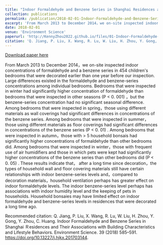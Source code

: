 ```yaml
---
title: "Indoor Formaldehyde and Benzene Series in Shanghai Residences and Their Associations with Building Characteristics and Lifestyle Behaviors"
collection: publications
permalink: /publication/2018-02-01-Indoor-Formaldehyde-and-Benzene-Series-in-Shanghai-Residences-and-Their-Associations-with-Building-Characteristics-and-Lifestyle-Behaviors
excerpt: 'From March 2013 to December 2014，we on-site inspected indoor concentrations of formaldehyde and a benzene series in 454 children&apos;s bedrooms that were decorated earlier than one year before our inspection. Large differences existed in the formaldehyde and benzene-series concentrations among individual bedrooms. Bedrooms that were inspected in winter had significantly higher concentration of formaldehyde than bedrooms that were inspected in other seasons (P < 0. 001) ，but the benzene-series concentration had no significant seasonal difference. Among bedrooms that were inspected in spring，those using different materials as wall coverings had significant differences in concentrations of the benzene series. Among bedrooms that were inspected in summer，those using different materials as floor coverings had significant differences in concentrations of the benzene series (P < 0. 01) . Among bedrooms that were inspected in autumn，those with > 5 household bonsais had significantly higher concentrations of formaldehyde than other bedrooms did. Among bedrooms that were inspected in winter，those with frequent use of air humidifiers and those in which pets were kept had significantly higher concentrations of the benzene series than other bedrooms did (P < 0. 05) . These results indicate that， after a long time since decoration，the types of household wall and floor covering materials still have certain relationships with indoor benzene-series levels and，compared to decoration materials，household ventilation perhaps has greater effect on indoor formaldehyde levels. The indoor benzene-series level perhaps has associations with indoor humidity level and the keeping of pets in households. Household bonsaies may have limited effect on indoor formaldehyde and benzene-series levels in residences that were decorated a long time ago.'
date: 2018-02-01
venue: 'Environment Science'
paperurl: 'http://KennyZhou2022.github.io/files/01-Indoor-Formaldehyde-and-Benzene-Series-in-Shanghai-Residences-and-Their-Associations-with-Building-Characteristics-and-Lifestyle-Behaviors.pdf'
citation: 'Q. Jiang, P. Liu, X. Wang, R. Lu, W. Liu, H. Zhou, Y. Gong, Y. Zhou, C. Huang. Indoor Formaldehyde and Benzene Series in Shanghai Ｒesidences and Their Associations with Building Characteristics and Lifestyle Behaviors. Environment Science. 39 (2018) 585–591. https://doi.org/10.13227/j.hjkx.201703144.'
---
```


<a href='http://KennyZhou2022.github.io/files/01-Indoor-Formaldehyde-and-Benzene-Series-in-Shanghai-Residences-and-Their-Associations-with-Building-Characteristics-and-Lifestyle-Behaviors.pdf'>Download paper here</a>

From March 2013 to December 2014，we on-site inspected indoor concentrations of formaldehyde and a benzene series in 454 children&apos;s bedrooms that were decorated earlier than one year before our inspection. Large differences existed in the formaldehyde and benzene-series concentrations among individual bedrooms. Bedrooms that were inspected in winter had significantly higher concentration of formaldehyde than bedrooms that were inspected in other seasons (P < 0. 001) ，but the benzene-series concentration had no significant seasonal difference. Among bedrooms that were inspected in spring，those using different materials as wall coverings had significant differences in concentrations of the benzene series. Among bedrooms that were inspected in summer，those using different materials as floor coverings had significant differences in concentrations of the benzene series (P < 0. 01) . Among bedrooms that were inspected in autumn，those with > 5 household bonsais had significantly higher concentrations of formaldehyde than other bedrooms did. Among bedrooms that were inspected in winter，those with frequent use of air humidifiers and those in which pets were kept had significantly higher concentrations of the benzene series than other bedrooms did (P < 0. 05) . These results indicate that， after a long time since decoration，the types of household wall and floor covering materials still have certain relationships with indoor benzene-series levels and，compared to decoration materials，household ventilation perhaps has greater effect on indoor formaldehyde levels. The indoor benzene-series level perhaps has associations with indoor humidity level and the keeping of pets in households. Household bonsaies may have limited effect on indoor formaldehyde and benzene-series levels in residences that were decorated a long time ago.

Recommended citation: Q. Jiang, P. Liu, X. Wang, R. Lu, W. Liu, H. Zhou, Y. Gong, Y. Zhou, C. Huang. Indoor Formaldehyde and Benzene Series in Shanghai Ｒesidences and Their Associations with Building Characteristics and Lifestyle Behaviors. Environment Science. 39 (2018) 585–591. https://doi.org/10.13227/j.hjkx.201703144.